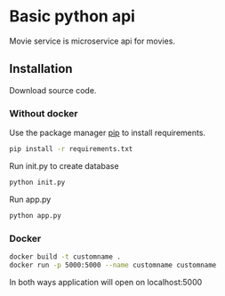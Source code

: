 #  Basic python api
Movie service is microservice api for movies.

## Installation

Download source code.


### Without docker

Use the package manager [pip](https://pip.pypa.io/en/stable/) to install requirements.

```bash
pip install -r requirements.txt
```
Run init.py to create database
```bash
python init.py
```
Run app.py
```bash
python app.py
```

### Docker
```bash
docker build -t customname .
docker run -p 5000:5000 --name customname customname 
 ```

In both ways application will open on localhost:5000


